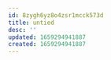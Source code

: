 ```yaml
---
id: 8zygh6yz8o4zsr1mcck573d
title: untied
desc: ''
updated: 1659294941887
created: 1659294941887
---
```

